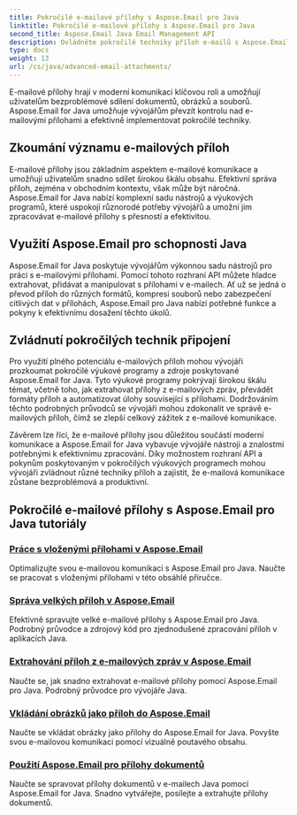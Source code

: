 ```yaml
---
title: Pokročilé e-mailové přílohy s Aspose.Email pro Java
linktitle: Pokročilé e-mailové přílohy s Aspose.Email pro Java
second_title: Aspose.Email Java Email Management API
description: Ovládněte pokročilé techniky příloh e-mailů s Aspose.Email pro Java. Prozkoumejte výukové programy pro efektivní manipulaci s přílohami.
type: docs
weight: 13
url: /cs/java/advanced-email-attachments/
---
```


E-mailové přílohy hrají v moderní komunikaci klíčovou roli a umožňují uživatelům bezproblémové sdílení dokumentů, obrázků a souborů. Aspose.Email for Java umožňuje vývojářům převzít kontrolu nad e-mailovými přílohami a efektivně implementovat pokročilé techniky.

## Zkoumání významu e-mailových příloh

E-mailové přílohy jsou základním aspektem e-mailové komunikace a umožňují uživatelům snadno sdílet širokou škálu obsahu. Efektivní správa příloh, zejména v obchodním kontextu, však může být náročná. Aspose.Email for Java nabízí komplexní sadu nástrojů a výukových programů, které uspokojí různorodé potřeby vývojářů a umožní jim zpracovávat e-mailové přílohy s přesností a efektivitou.

## Využití Aspose.Email pro schopnosti Java

Aspose.Email for Java poskytuje vývojářům výkonnou sadu nástrojů pro práci s e-mailovými přílohami. Pomocí tohoto rozhraní API můžete hladce extrahovat, přidávat a manipulovat s přílohami v e-mailech. Ať už se jedná o převod příloh do různých formátů, kompresi souborů nebo zabezpečení citlivých dat v přílohách, Aspose.Email pro Java nabízí potřebné funkce a pokyny k efektivnímu dosažení těchto úkolů.

## Zvládnutí pokročilých technik připojení

Pro využití plného potenciálu e-mailových příloh mohou vývojáři prozkoumat pokročilé výukové programy a zdroje poskytované Aspose.Email for Java. Tyto výukové programy pokrývají širokou škálu témat, včetně toho, jak extrahovat přílohy z e-mailových zpráv, převádět formáty příloh a automatizovat úlohy související s přílohami. Dodržováním těchto podrobných průvodců se vývojáři mohou zdokonalit ve správě e-mailových příloh, čímž se zlepší celkový zážitek z e-mailové komunikace.

Závěrem lze říci, že e-mailové přílohy jsou důležitou součástí moderní komunikace a Aspose.Email for Java vybavuje vývojáře nástroji a znalostmi potřebnými k efektivnímu zpracování. Díky možnostem rozhraní API a pokynům poskytovaným v pokročilých výukových programech mohou vývojáři zvládnout různé techniky příloh a zajistit, že e-mailová komunikace zůstane bezproblémová a produktivní.

## Pokročilé e-mailové přílohy s Aspose.Email pro Java tutoriály
### [Práce s vloženými přílohami v Aspose.Email](./working-with-inline-attachments/)
Optimalizujte svou e-mailovou komunikaci s Aspose.Email pro Java. Naučte se pracovat s vloženými přílohami v této obsáhlé příručce.
### [Správa velkých příloh v Aspose.Email](./managing-large-attachments/)
Efektivně spravujte velké e-mailové přílohy s Aspose.Email pro Java. Podrobný průvodce a zdrojový kód pro zjednodušené zpracování příloh v aplikacích Java.
### [Extrahování příloh z e-mailových zpráv v Aspose.Email](./extracting-attachments-from-email-messages/)
Naučte se, jak snadno extrahovat e-mailové přílohy pomocí Aspose.Email pro Java. Podrobný průvodce pro vývojáře Java.
### [Vkládání obrázků jako příloh do Aspose.Email](./embedding-images-as-attachments/)
Naučte se vkládat obrázky jako přílohy do Aspose.Email for Java. Povyšte svou e-mailovou komunikaci pomocí vizuálně poutavého obsahu.
### [Použití Aspose.Email pro přílohy dokumentů](./using-aspose-email-for-document-attachments/)
Naučte se spravovat přílohy dokumentů v e-mailech Java pomocí Aspose.Email for Java. Snadno vytvářejte, posílejte a extrahujte přílohy dokumentů.